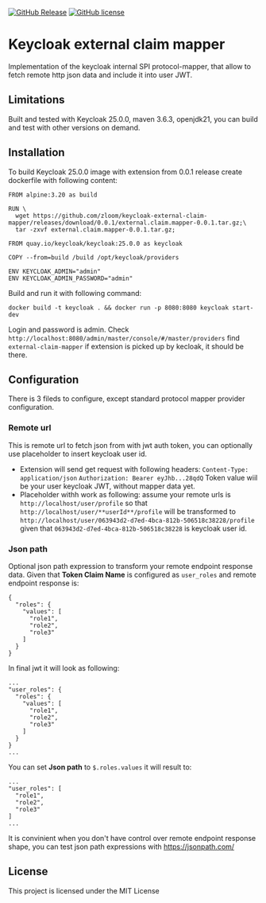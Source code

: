 [![GitHub Release](https://img.shields.io/github/v/release/zloom/keycloak-external-claim-mapper?color=blue)](https://github.com/zloom/keycloak-external-claim-mapper/releases)
[![GitHub license](https://img.shields.io/badge/License-MIT-blue.svg)](https://github.com/zloom/keycloak-external-claim-mapper/blob/main/LICENSE)

# Keycloak external claim mapper
Implementation of the keycloak internal SPI protocol-mapper, that allow to fetch remote http json data and include it into user JWT.
## Limitations
Built and tested with Keycloak 25.0.0, maven 3.6.3, openjdk21, you can build and test with other versions on demand.
## Installation
To build Keycloak 25.0.0 image with extension from 0.0.1 release create dockerfile with following content:
```
FROM alpine:3.20 as build

RUN \
  wget https://github.com/zloom/keycloak-external-claim-mapper/releases/download/0.0.1/external.claim.mapper-0.0.1.tar.gz;\
  tar -zxvf external.claim.mapper-0.0.1.tar.gz;

FROM quay.io/keycloak/keycloak:25.0.0 as keycloak

COPY --from=build /build /opt/keycloak/providers

ENV KEYCLOAK_ADMIN="admin"
ENV KEYCLOAK_ADMIN_PASSWORD="admin"
```
Build and run it with following command:
```
docker build -t keycloak . && docker run -p 8080:8080 keycloak start-dev
```
Login and password is admin. Check `http://localhost:8080/admin/master/console/#/master/providers` find `external-claim-mapper` if extension is picked up by kecloak, it should be there.
## Configuration
There is 3 fileds to configure, except standard protocol mapper provider configuration.
### Remote url
This is remote url to fetch json from with jwt auth token, you can optionally use placeholder to insert keycloak user id. 
- Extension will send get request with following headers:
`Content-Type: application/json`
`Authorization: Bearer eyJhb...28qdQ`
Token value wiil be your user keycloak JWT, without mapper data yet.
- Placeholder withh work as following: assume your remote urls is `http://localhost/user/profile` so that `http://localhost/user/**userId**/profile` will be transformed to `http://localhost/user/063943d2-d7ed-4bca-812b-506518c38228/profile` given that `063943d2-d7ed-4bca-812b-506518c38228` is keycloak user id.
### Json path
Optional json path expression to transform your remote endpoint response data.
Given that **Token Claim Name** is configured as `user_roles` and remote endpoint response is:
```
{
  "roles": {
    "values": [
      "role1",
      "role2",
      "role3"
    ]
  }
}
```
In final jwt it will look as following:
```
...
"user_roles": {
  "roles": {
    "values": [
      "role1",
      "role2",
      "role3"
    ]
  }
}
...
```
You can set **Json path** to `$.roles.values` it will result to:
```
...
"user_roles": [
  "role1",
  "role2",
  "role3"
]
...
```
It is convinient when you don't have control over remote endpoint response shape, you can test json path expressions with https://jsonpath.com/

## License
This project is licensed under the MIT License


